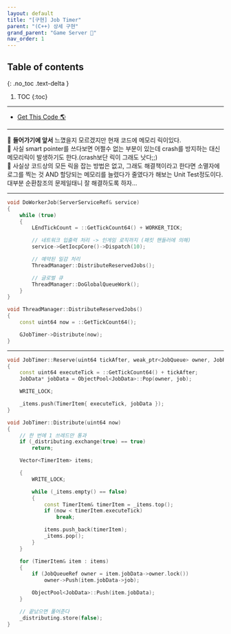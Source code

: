 ```yaml
---
layout: default
title: "[구현] Job Timer"
parent: "(C++) 상세 구현"
grand_parent: "Game Server 👾"
nav_order: 1
---
```


## Table of contents
{: .no_toc .text-delta }

1. TOC
{:toc}

---

* [Get This Code 🌎](https://github.com/EasyCoding-7/Windows_Game_Server_Tutorial/tree/RA-Tag-34)

---

🐳 **들어가기에 앞서** 느꼈을지 모르겠지만 현재 코드에 메모리 릭이있다.<br>
🐳 사실 smart pointer를 쓰다보면 어쩔수 없는 부분이 있는데 crash를 방지하는 대신 메모리릭이 발생하기도 한다.(crash보단 릭이 그래도 낫다;;)<br>
🐳 사실상 코드상의 모든 릭을 잡는 방법은 없고, 그래도 해결책이라고 한다면 소멸자에 로그를 찍는 것 AND 할당되는 메모리를 늘렸다가 줄였다가 해보는 Unit Test정도이다. 대부분 순환참조의 문제일태니 잘 해결하도록 하자...

---

```cpp
void DoWorkerJob(ServerServiceRef& service)
{
	while (true)
	{
		LEndTickCount = ::GetTickCount64() + WORKER_TICK;

		// 네트워크 입출력 처리 -> 인게임 로직까지 (패킷 핸들러에 의해)
		service->GetIocpCore()->Dispatch(10);

		// 예약된 일감 처리
		ThreadManager::DistributeReservedJobs();

		// 글로벌 큐
		ThreadManager::DoGlobalQueueWork();
	}
}
```

```cpp
void ThreadManager::DistributeReservedJobs()
{
    const uint64 now = ::GetTickCount64();

    GJobTimer->Distribute(now);
}
```

---

```cpp
void JobTimer::Reserve(uint64 tickAfter, weak_ptr<JobQueue> owner, JobRef job)
{
	const uint64 executeTick = ::GetTickCount64() + tickAfter;
	JobData* jobData = ObjectPool<JobData>::Pop(owner, job);

	WRITE_LOCK;

	_items.push(TimerItem{ executeTick, jobData });
}

void JobTimer::Distribute(uint64 now)
{
	// 한 번에 1 쓰레드만 통과
	if (_distributing.exchange(true) == true)
		return;

	Vector<TimerItem> items;

	{
		WRITE_LOCK;

		while (_items.empty() == false)
		{
			const TimerItem& timerItem = _items.top();
			if (now < timerItem.executeTick)
				break;

			items.push_back(timerItem);
			_items.pop();
		}
	}

	for (TimerItem& item : items)
	{
		if (JobQueueRef owner = item.jobData->owner.lock())
			owner->Push(item.jobData->job);

		ObjectPool<JobData>::Push(item.jobData);
	}

	// 끝났으면 풀어준다
	_distributing.store(false);
}
```